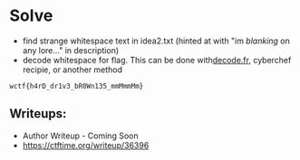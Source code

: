 # Solve

- find strange whitespace text in idea2.txt (hinted at with "im *blanking* on any lore..." in description) 
- decode whitespace for flag. This can be done with[decode.fr](https://www.dcode.fr/whitespace-language), cyberchef recipie, or another method

`wctf{h4rD_dr1v3_bR0Wn135_mmMmmMm}`

## Writeups:
- Author Writeup - Coming Soon
- https://ctftime.org/writeup/36396